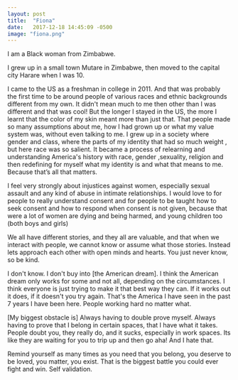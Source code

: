 ```yaml
---
layout: post
title:  "Fiona"
date:   2017-12-18 14:45:09 -0500
image: "fiona.png"
---
```


I am a Black woman from Zimbabwe.

I grew up in a small town Mutare in Zimbabwe, then moved to the capital city Harare when I was 10.

I came to the US as a freshman in college in 2011. And that was probably the first time to be around people of various races and ethnic backgrounds different from my own. It didn't mean much to me then other than I was different and that was cool! But the longer I stayed in the US, the more I learnt that the color of my skin meant more than just that. That people made so many assumptions about me, how I had grown up or what my value system was, without even talking to me. I grew up in a society where gender and class, where the parts of my identity that had so much weight , but here race was so salient. It became a process of relearning and understanding America's history with race, gender ,sexuality, religion and then redefining for myself what my identity is and what that means to me. Because that’s all that matters.

I feel very strongly about injustices against women, especially sexual assault and any kind of abuse in intimate relationships. I would love to for people to really understand consent and for people to be taught how to seek consent and how to respond when consent is not given, because that were a lot of women are dying and being harmed, and young children too (both boys and girls)

We all have different stories, and they all are valuable, and that when we interact with people, we cannot know or assume what those stories. Instead lets approach each other with open minds and hearts. You just never know, so be kind.

I don't know. I don't buy into [the American dream]. I think the American dream only works for some and not all, depending on the circumstances. I think everyone is just trying to make it that best way they can. If it works out it does, if it doesn't you try again. That's the America I have seen in the past 7 years I have been here. People working hard no matter what.

[My biggest obstacle is] Always having to double prove myself. Always having to prove that I belong in certain spaces, that I have what it takes. People doubt you, they really do, and it sucks, especially in work spaces. Its like they are waiting for you to trip up and then go aha! And I hate that.

Remind yourself as many times as you need that you belong, you deserve to be loved, you matter, you exist. That is the biggest battle you could ever fight and win. Self validation.
